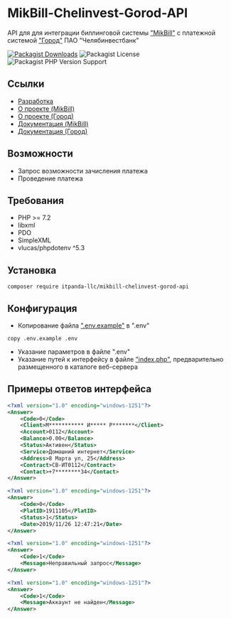 # MikBill-Chelinvest-Gorod-API

API для для интеграции биллинговой системы ["MikBill"](https://mikbill.pro) с платежной системой ["Город"](https://gorod74.ru) ПАО "Челябинвестбанк"

[![Packagist Downloads](https://img.shields.io/packagist/dt/itpanda-llc/mikbill-chelinvest-gorod-api)](https://packagist.org/packages/itpanda-llc/mikbill-chelinvest-gorod-api/stats)
![Packagist License](https://img.shields.io/packagist/l/itpanda-llc/mikbill-chelinvest-gorod-api)
![Packagist PHP Version Support](https://img.shields.io/packagist/php-v/itpanda-llc/mikbill-chelinvest-gorod-api)

## Ссылки

* [Разработка](https://github.com/itpanda-llc)
* [О проекте (MikBill)](https://mikbill.pro)
* [О проекте (Город)](https://gorod74.ru)
* [Документация (MikBill)](https://wiki.mikbill.pro)
* [Документация (Город)](%D0%A2%D0%B5%D1%85%D0%BD%D0%B8%D1%87%D0%B5%D1%81%D0%BA%D0%BE%D0%B5%20%D0%BE%D0%BF%D0%B8%D1%81%D0%B0%D0%BD%D0%B8%D0%B5%20v1.3.doc)

## Возможности

* Запрос возможности зачисления платежа
* Проведение платежа

## Требования

* PHP >= 7.2
* libxml
* PDO
* SimpleXML
* vlucas/phpdotenv ^5.3

## Установка

```shell script
composer require itpanda-llc/mikbill-chelinvest-gorod-api
```

## Конфигурация

* Копирование файла [".env.example"](.env.example) в ".env"

```shell script
copy .env.example .env
```

* Указание параметров в файле ".env"
* Указание путей к интерфейсу в файле ["index.php"](examples/www/mikbill/admin/api/chelinvest/gorod/index.php), предварительно размещенного в каталоге веб-сервера

## Примеры ответов интерфейса

```xml
<?xml version="1.0" encoding="windows-1251"?>
<Answer>
    <Code>0</Code>
    <Client>М*********** И***** Р*******</Client>
    <Account>0112</Account>
    <Balance>0.00</Balance>
    <Status>Активен</Status>
    <Service>Домашний интернет</Service>
    <Address>8 Марта ул, 25</Address>
    <Contract>СВ-ИТ0112</Contract>
    <Contact>+7********34</Contact>
</Answer>
```

```xml
<?xml version="1.0" encoding="windows-1251"?>
<Answer>
    <Code>0</Code>
    <PlatID>1911105</PlatID>
    <Status>1</Status>
    <Date>2019/11/26 12:47:21</Date>
</Answer>
```

```xml
<?xml version="1.0" encoding="windows-1251"?>
<Answer>
    <Code>1</Code>
    <Message>Неправильный запрос</Message>
</Answer>
```

```xml
<?xml version="1.0" encoding="windows-1251"?>
<Answer>
    <Code>1</Code>
    <Message>Аккаунт не найден</Message>
</Answer>
```
